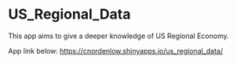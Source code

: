 # US_Regional_Data
This app aims to give a deeper knowledge of US Regional Economy.

App link below:
https://cnordenlow.shinyapps.io/us_regional_data/

